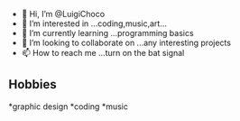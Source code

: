 - 👋 Hi, I’m @LuigiChoco
- 👀 I’m interested in ...coding,music,art...
- 🌱 I’m currently learning ...programming basics 
- 💞️ I’m looking to collaborate on ...any interesting projects
- 📫 How to reach me ...turn on the bat signal 

<!---
LuigiChoco/LuigiChoco is a ✨ special ✨ repository because its `README.md` (this file) appears on your GitHub profile.
You can click the Preview link to take a look at your changes.
--->
## Hobbies
*graphic design
*coding
*music
